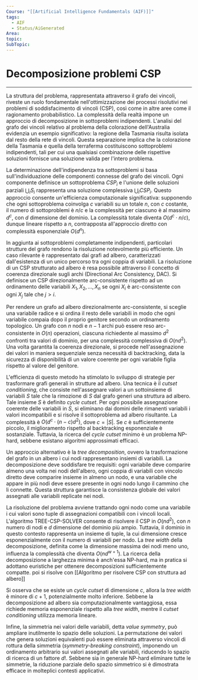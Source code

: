 ```yaml
---
Course: "[[Artificial Intelligence Fundamentals (AIF)]]"
tags:
  - AIF
  - Status/AiGenerated
Area: 
topic: 
SubTopic:
---
```


# Decomposizione problemi CSP
---
La struttura del problema, rappresentata attraverso il grafo dei vincoli, riveste un ruolo fondamentale nell'ottimizzazione dei processi risolutivi nei problemi di soddisfacimento di vincoli (CSP), così come in altre aree come il ragionamento probabilistico. La complessità della realtà impone un approccio di decomposizione in sottoproblemi indipendenti. L'analisi del grafo dei vincoli relativo al problema della colorazione dell'Australia evidenzia un esempio significativo: la regione della Tasmania risulta isolata dal resto della rete di vincoli. Questa separazione implica che la colorazione della Tasmania e quella della terraferma costituiscono sottoproblemi indipendenti, tali per cui una qualsiasi combinazione delle rispettive soluzioni fornisce una soluzione valida per l'intero problema.

La determinazione dell'indipendenza tra sottoproblemi si basa sull'individuazione delle componenti connesse del grafo dei vincoli. Ogni componente definisce un sottoproblema $CSP_i$ e l'unione delle soluzioni parziali $\bigcup_i S_i$ rappresenta una soluzione complessiva $\bigcup_i CSP_i$. Questo approccio consente un'efficienza computazionale significativa: supponendo che ogni sottoproblema coinvolga $c$ variabili su un totale $n$, con $c$ costante, il numero di sottoproblemi è $n/c$ e la complessità per ciascuno è al massimo $d^c$, con $d$ dimensione del dominio. La complessità totale diventa $O(d^c \cdot n/c)$, dunque lineare rispetto a $n$, contrapposta all'approccio diretto con complessità esponenziale $O(d^n)$.

In aggiunta ai sottoproblemi completamente indipendenti, particolari strutture del grafo rendono la risoluzione notevolmente più efficiente. Un caso rilevante è rappresentato dai grafi ad albero, caratterizzati dall'esistenza di un unico percorso tra ogni coppia di variabili. La risoluzione di un CSP strutturato ad albero è resa possibile attraverso il concetto di coerenza direzionale sugli archi (Directional Arc Consistency, DAC). Si definisce un CSP direzionalmente arc-consistente rispetto ad un ordinamento delle variabili $X_1, X_2, \dots, X_n$ se ogni $X_i$ è arc-consistente con ogni $X_j$ tale che $j > i$.

Per rendere un grafo ad albero direzionalmente arc-consistente, si sceglie una variabile radice e si ordina il resto delle variabili in modo che ogni variabile compaia dopo il proprio genitore secondo un ordinamento topologico. Un grafo con $n$ nodi e $n - 1$ archi può essere reso arc-consistente in $O(n)$ operazioni, ciascuna richiedente al massimo $d^2$ confronti tra valori di dominio, per una complessità complessiva di $O(nd^2)$. Una volta garantita la coerenza direzionale, si procede nell'assegnazione dei valori in maniera sequenziale senza necessità di backtracking, data la sicurezza di disponibilità di un valore coerente per ogni variabile figlia rispetto al valore del genitore.

L'efficienza di questo metodo ha stimolato lo sviluppo di strategie per trasformare grafi generali in strutture ad albero. Una tecnica è il *cutset conditioning*, che consiste nell'assegnare valori a un sottoinsieme di variabili $S$ tale che la rimozione di $S$ dal grafo generi una struttura ad albero. Tale insieme $S$ è definito *cycle cutset*. Per ogni possibile assegnazione coerente delle variabili in $S$, si eliminano dai domini delle rimanenti variabili i valori incompatibili e si risolve il sottoproblema ad albero risultante. La complessità è $O(d^c \cdot (n - c)d^2)$, dove $c = |S|$. Se $c$ è sufficientemente piccolo, il miglioramento rispetto al backtracking esponenziale è sostanziale. Tuttavia, la ricerca del *cycle cutset* minimo è un problema NP-hard, sebbene esistano algoritmi approssimati efficaci.

Un approccio alternativo è la *tree decomposition*, ovvero la trasformazione del grafo in un albero i cui nodi rappresentano insiemi di variabili. La decomposizione deve soddisfare tre requisiti: ogni variabile deve comparire almeno una volta nei nodi dell'albero, ogni coppia di variabili con vincolo diretto deve comparire insieme in almeno un nodo, e una variabile che appare in più nodi deve essere presente in ogni nodo lungo il cammino che li connette. Questa struttura garantisce la consistenza globale dei valori assegnati alle variabili replicate nei nodi.

La risoluzione del problema avviene trattando ogni nodo come una variabile i cui valori sono tuple di assegnazioni compatibili con i vincoli locali. L'algoritmo TREE-CSP-SOLVER consente di risolvere il CSP in $O(nd^2)$, con $n$ numero di nodi e $d$ dimensione del dominio più ampio. Tuttavia, il dominio in questo contesto rappresenta un insieme di tuple, la cui dimensione cresce esponenzialmente con il numero di variabili per nodo. La *tree width* della decomposizione, definita come la dimensione massima dei nodi meno uno, influenza la complessità che diventa $O(nd^{w+1})$. La ricerca della decomposizione a larghezza minima è anch'essa NP-hard, ma in pratica si adottano euristiche per ottenere decomposizioni sufficientemente compatte. poi si risolve con [[Algoritmo per risolvere CSP con struttura ad albero]]

Si osserva che se esiste un *cycle cutset* di dimensione $c$, allora la *tree width* è minore di $c + 1$, potenzialmente molto inferiore. Sebbene la decomposizione ad albero sia computazionalmente vantaggiosa, essa richiede memoria esponenziale rispetto alla *tree width*, mentre il *cutset conditioning* utilizza memoria lineare.

Infine, la simmetria nei valori delle variabili, detta *value symmetry*, può ampliare inutilmente lo spazio delle soluzioni. La permutazione dei valori che genera soluzioni equivalenti può essere eliminata attraverso vincoli di rottura della simmetria (*symmetry-breaking constraint*), imponendo un ordinamento arbitrario sui valori assegnati alle variabili, riducendo lo spazio di ricerca di un fattore $d!$. Sebbene sia in generale NP-hard eliminare tutte le simmetrie, la riduzione parziale dello spazio simmetrico si è dimostrata efficace in molteplici contesti applicativi.
